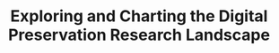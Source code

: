 ---
abstract: null
creators:
- Ross, Seamus
date: null
document_url: https://services.phaidra.univie.ac.at/api/object/o:294459/download
grand_parent: iPRES
institutions: []
keywords:
- beijing
landing_page_url: https://phaidra.univie.ac.at/o:294459
language: eng
layout: publication
license: CC BY-SA 3.0 AT
notes_url: null
parent: iPRES 2007
publication_type: presentation
size: 352559
slides_url: null
source_name: iPRES
title: Exploring and Charting the Digital Preservation Research Landscape
year: 2007
---